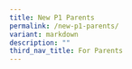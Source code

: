 ```yaml
---
title: New P1 Parents
permalink: /new-p1-parents/
variant: markdown
description: ""
third_nav_title: For Parents
---
```

